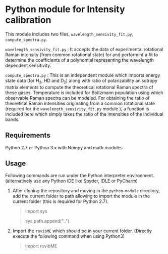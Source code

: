 # Python module for Intensity calibration 

This module includes two files, `wavelength_sensivity_fit.py`, `compute_spectra.py`. 

`wavelength_sensivity_fit.py` : It accepts the data of experimental rotational Raman intensity (from common rotational state) for and performinf a fit to determine the coefficients of a polynomial representing the wavelength dependent sensitivity.

`compute_spectra.py` : This is an independent module which imports energy state data (for H<sub>2</sub>, HD and D<sub>2</sub>) along with ratio of polarizability anisotropy matrix elements to compute the theoretical rotational Raman spectra of these gases. Temperature is included for Boltzmann population using which observable Raman spectra can be modeled. For obtaining the ratio of theoretical Raman intensities originating from a common rotational state (required for the `wavelength_sensivity_fit.py` module ), a function is included  here which simply takes the ratio of the intensities of the individual bands.


Requirements
----------------
Python 2.7 or Python 3.x with Numpy and math modules

Usage
----------------
Following commands are run under the Python interpreter environment. (alternatively use any Python IDE like Spyder, IDLE or PyCharm)

1. After cloning the repository and moving in the `python-module` directory, add the current folder to path allowing to import the module in the current folder (this is required for Python 2.7). 
    > import sys
    
    > sys.path.append("..")
     
2. Import the `rovibME` which should be in your current folder. (Directly execute the following command when using Python3)
    > import rovibME
    
    
